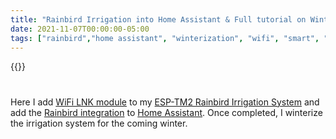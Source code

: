 ```yaml
---
title: "Rainbird Irrigation into Home Assistant & Full tutorial on Winterization"
date: 2021-11-07T00:00:00-05:00
tags: ["rainbird","home assistant", "winterization", "wifi", "smart", "sprinkler", 'debashish sahu']
---
```


{{<youtube neo9MfygHkA>}}

#

Here I add [WiFi LNK module](https://www.rainbird.com/products/lnk-wifi-module) to my [ESP-TM2 Rainbird Irrigation System](https://www.rainbird.com/products/esp-tm2-series-controllers) and add the [Rainbird integration](https://www.home-assistant.io/integrations/rainbird/) to [Home Assistant](https://www.home-assistant.io/). Once completed, I winterize the irrigation system for the coming winter.